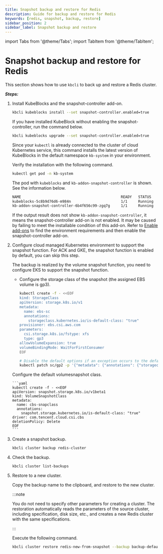 ```yaml
---
title: Snapshot backup and restore for Redis
description: Guide for backup and restore for Redis
keywords: [redis, snapshot, backup, restore]
sidebar_position: 2
sidebar_label: Snapshot backup and restore
---
```


import Tabs from '@theme/Tabs';
import TabItem from '@theme/TabItem';

# Snapshot backup and restore for Redis

This section shows how to use `kbcli` to back up and restore a Redis cluster.

***Steps:***

1. Install KubeBlocks and the snapshot-controller add-on.

     ```bash
     kbcli kubeblocks install --set snapshot-controller.enabled=true
     ```

     If you have installed KubeBlock without enabling the snapshot-controller, run the command below.

     ```bash
     kbcli kubeblocks upgrade --set snapshot-controller.enabled=true
     ```

     Since your `kubectl` is already connected to the cluster of cloud Kubernetes service, this command installs the latest version of KubeBlocks in the default namespace `kb-system` in your environment.

     Verify the installation with the following command.

     ```bash
     kubectl get pod -n kb-system
     ```

     The pod with `kubeblocks` and  `kb-addon-snapshot-controller` is shown. See the information below.

     ```bash
     NAME                                              READY   STATUS             RESTARTS      AGE
     kubeblocks-5c8b9d76d6-m984n                       1/1     Running            0             9m
     kb-addon-snapshot-controller-6b4f656c99-zgq7g     1/1     Running            0             9m
     ```

     If the output result does not show `kb-addon-snapshot-controller`, it means the snapshot-controller add-on is not enabled. It may be caused by failing to meet the installable condition of this add-on. Refer to [Enable add-ons](../../installation/enable-add-ons.md) to find the environment requirements and then enable the snapshot-controller add-on.

2. Configure cloud managed Kubernetes environment to support the snapshot function. For ACK and GKE, the snapshot function is enabled by default, you can skip this step.

    <TabItem value="EKS" label="EKS" default>

     The backup is realized by the volume snapshot function, you need to configure EKS to support the snapshot function.

     - Configure the storage class of the snapshot (the assigned EBS volume is gp3).

       ```bash
       kubectl create -f - <<EOF
       kind: StorageClass
       apiVersion: storage.k8s.io/v1
       metadata:
         name: ebs-sc
         annotations:
           storageclass.kubernetes.io/is-default-class: "true"
       provisioner: ebs.csi.aws.com
       parameters:
         csi.storage.k8s.io/fstype: xfs
         type: gp3
       allowVolumeExpansion: true
       volumeBindingMode: WaitForFirstConsumer
       EOF
       ```

       ```bash
       # Disable the default options if an exception occurs to the default gp2 snapshot
       kubectl patch sc/gp2 -p '{"metadata": {"annotations": {"storageclass.kubernetes.io/is-default-class": "false"}}}'
       ```

     </TabItem>

     <TabItem value="TKE" label="TKE">

     Configure the default volumesnapshot class.

       ```yaml
       kubectl create -f - <<EOF
       apiVersion: snapshot.storage.k8s.io/v1beta1
       kind: VolumeSnapshotClass
       metadata:
         name: cbs-snapclass
         annotations: 
           snapshot.storage.kubernetes.io/is-default-class: "true"
       driver: com.tencent.cloud.csi.cbs
       deletionPolicy: Delete
       EOF
       ```

     </TabItem>

3. Create a snapshot backup.

    ```bash
    kbcli cluster backup redis-cluster
    ```

4. Check the backup.

    ```bash
    kbcli cluster list-backups
    ```

5. Restore to a new cluster.

   Copy the backup name to the clipboard, and restore to the new cluster.

   :::note

   You do not need to specify other parameters for creating a cluster. The restoration automatically reads the parameters of the source cluster, including specification, disk size, etc., and creates a new Redis cluster with the same specifications.

   :::

   Execute the following command.

   ```bash
   kbcli cluster restore redis-new-from-snapshot --backup backup-default-redis-cluster-20230411115450
   ```
